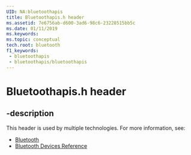 ```yaml
---
UID: NA:bluetoothapis
title: Bluetoothapis.h header
ms.assetid: 7e6756ab-d600-3ad6-98c6-23228515bb5c
ms.date: 01/11/2019
ms.keywords: 
ms.topic: conceptual
tech.root: bluetooth
f1_keywords:
 - bluetoothapis
 - bluetoothapis/bluetoothapis
---
```


# Bluetoothapis.h header


## -description

This header is used by multiple technologies. For more information, see:

- [Bluetooth](../_bluetooth/index.md)
- [Bluetooth Devices Reference](../_bltooth/index.md)

